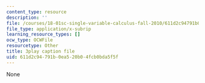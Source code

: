 ```yaml
---
content_type: resource
description: ''
file: /courses/18-01sc-single-variable-calculus-fall-2010/611d2c94791b0ea520b04fcb0bda5f5f_aeXp1zC6Hls.srt
file_type: application/x-subrip
learning_resource_types: []
ocw_type: OCWFile
resourcetype: Other
title: 3play caption file
uid: 611d2c94-791b-0ea5-20b0-4fcb0bda5f5f
---
```

None

